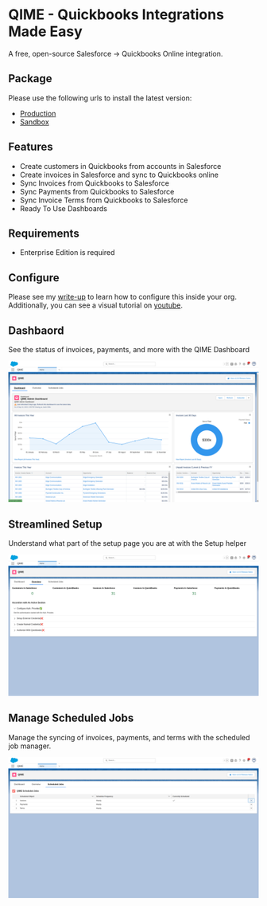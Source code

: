 # QIME - Quickbooks Integrations Made Easy

A free, open-source Salesforce -> Quickbooks Online integration.

## Package

Please use the following urls to install the latest version:
- [Production](https://login.salesforce.com/packaging/installPackage.apexp?p0=04tDo000000YMS0&isdtp=p1)
- [Sandbox](https://test.salesforce.com/packaging/installPackage.apexp?p0=04tDo000000YMS0&isdtp=p1)

## Features

- Create customers in Quickbooks from accounts in Salesforce
- Create invoices in Salesforce and sync to Quickbooks online
- Sync Invoices from Quickbooks to Salesforce
- Sync Payments from Quickbooks to Salesforce
- Sync Invoice Terms from Quickbooks to Salesforce
- Ready To Use Dashboards

## Requirements

- Enterprise Edition is required

## Configure

Please see my [write-up](https://g2technologies.com/blogs/learn/supercharge-your-salesforce-qbo-integration-today) to learn how to configure this inside your org. Additionally, you can see a visual tutorial on [youtube](https://youtu.be/ZRwzeuJRmPg).


## Dashbaord

See the status of invoices, payments, and more with the QIME Dashboard

![QIME Dashboard](/images/dashboard.png)

## Streamlined Setup

Understand what part of the setup page you are at with the Setup helper

![QIME Setup Checklist](/images/setup-checklist.png)

## Manage Scheduled Jobs

Manage the syncing of invoices, payments, and terms with the scheduled job manager.

![QIME Scheduled Jobs](/images/manage-scheduled-jobs.png)
